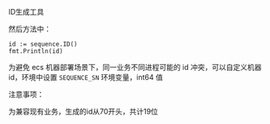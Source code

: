 ID生成工具

然后方法中：

```
id := sequence.ID()
fmt.Println(id)
```

为避免 ecs 机器部署场景下，同一业务不同进程可能的 id 冲突，可以自定义机器 id，环境中设置 `SEQUENCE_SN` 环境变量，int64 值

注意事项：

为兼容现有业务，生成的id从70开头，共计19位